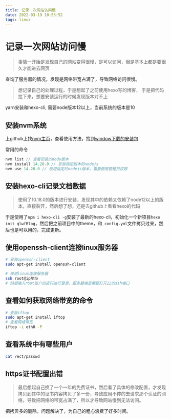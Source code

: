 ```yaml
---
title: 记录一次网站访问慢
date: 2022-03-19 10:53:52
tags: linux
---
```


# 记录一次网站访问慢

> 事情一开始是发现自己的网站变得很慢，是可以访问，但是基本上都是要很久才能进去网页

查询了服务器的情况，发现是网络带宽占满了，导致网络访问很慢。

> 想记录自己的处理过程，于是想起了之前使用hexo写的博客， 于是把代码拉下来，想要安装运行的时候发现版本对不上

yarn安装和hexo-cli, 需要node版本12以上，当前系统的版本是10

## 安装nvm系统

上github上找[nvm主页](https://github.com/nvm-sh/nvm#installing-and-updating)，查看使用方法，找到[window下载的安装包](https://github.com/coreybutler/nvm-windows/releases)

常用的命令

```js
nvm list // 查看安装的node版本
nvm install 14.20.0 // 安装指定版本的nodejs
nvm use 14.20.0 // 使用指定的nodejs版本，需要使用管理员权限
```

## 安装hexo-cli记录文档数据

> 使用了10.18.0的版本进行安装，发现其中的依赖又依赖了node12以上的版本，直接裂开，然后想了想，还是去github上看看hexo的代码

于是使用了`npm i hexo-cli -g`安装了最新的hexo-cli，初始化一个新项目`hexo init qlwfBlog`，然后把之前项目中的theme，和`_config.yml`文件拷贝过来，然后也是可以用的，完成更新。

## 使用openssh-client连接linux服务器

```sh
# 安装openssh-client
sudo apt-get install openssh-client

# 使用linux连接服务器
ssh root@ip地址
# 然后输入root账户的密码进行登录，服务器端是需要打开22的ssh端口
```

## 查看如何获取网络带宽的命令

```sh
# 安装iftop
sudo apt-get install iftop
# 查看网络带宽
iftop -i eth0 -P
```

## 查看系统中有哪些用户

```sh
cat /ect/passwd
```

## https证书配置出错

> 最后想起自己换了一个一年的免费证书，然后看了具体的修改配置，才发现拷贝到其中的证书内容拷贝了多一份，导致应用不停的去请求那个认证的网络，导致把网络的带宽占满了，所以才导致网站慢到无法访问。

把拷贝多的删除，问题解决了，为自己的粗心浪费了好多时间。